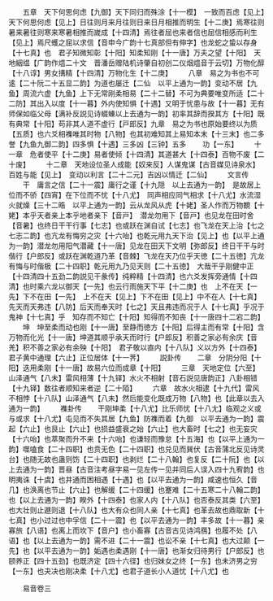 <!-- { "loadSidebar": true } -->
　　五章　天下何思何虑【九御】天下同归而殊涂【十一模】　一致而百虑【见上】天下何思何虑【见上】日往则月来月往则日来日月相推而明生【十二庚】焉寒往则暑来暑往则寒来寒暑相推而嵗成【十四清】焉往者屈也来者信也屈信相感而利生【见上】焉尺蠖之屈以求信【音申今广韵十七真部但有伸字】也龙蛇之蛰以存身【十七真】也　君子知微知彰【十阳】知柔知刚【十一唐】万夫之望【十阳】　天地絪缊【广韵作煴二十文　晋潘岳赠陆机诗肇自初创二仪烟煴音于云切】万物化醇【十八谆】男女搆精【十四清】万物化生【十二庚】
　　八章　易之为书也不可逺【二十阮二十五显二韵】为道也屡迁【二仙　以平上通为一韵】变动不居【九鱼】周流六虚【九鱼】上下无常刚柔相易【二十二替】不可为典要唯变所适【二十二防】其出入以度【十一暮】外内使知惧【十遇】又明于忧患与故【十一暮】无有师保如临父母【满补反説见诗蝃蝀以上去通为一韵】初率其辞而揆其方【十阳】既有典常【十阳】苟非其人道不虚行【戸郎反】九章　易之为书也原始要终以为质【五质】也六爻相襍唯其时物【八物】也其初难知其上易知本末【十三末】也二多誉【九鱼九御二韵】四多惧【十遇】三多凶【三钟】五多
　　功【一东】
　　十一章　危者使平【十二庚】易者使倾【十四清】其道甚大【十四泰】百物不废【二十废】
　　十二章　天地设位圣人成能【奴来反】人谋鬼谋【古音媒见诗泉水】百姓与能【见上】　变动以利言【二十二元】吉凶以情迁【二仙】
　　文言传
　　干　庸言之信【二十一震】庸行之谨【十九隠　以上去通为一韵】　是故居上位而不骄【四宵】在下位而不忧【十八尤】　同声相应同气相求【十八尤】水流湿火就燥【三十二晧　以平上通为一韵】云从龙风从虎【十姥】圣人作而万物覩【十姥】本乎天者亲上本乎地者亲下【音戸】　潜龙勿用下【音戸】也见龙在田时舍【音暑】也终日干干行事【七志】也或跃在渊自试【七志】也飞龙在天上治【七之七志二韵】也亢龙有悔穷之灾【十六咍】也乾元用九天下治【见上】也【以平上通为一韵】潜龙勿用阳气潜藏【十一唐】见龙在田天下文明【弥郎反】终日干干与时偕行【户郎反】或跃在渊乾道乃革【音棘】飞龙在天乃位乎天徳【二十五徳】亢龙有悔与时偕极【二十四职】乾元用九乃见天则【二十五徳】　大哉干乎刚健中正【十四清四十五劲二韵説见干彖传】纯粹精【十四清】也六爻发挥旁通情【十四清】也时乘六龙以御天【一先】也云行雨施天下平【十二庚】也　上不在天【一先】下不在田【一先】　上不在天【见上】下不在田【见上】中不在人【十七真】　先天而天弗违【八防】后天而奉天时【七之】天且弗违而况于人【十七真】乎况于鬼神【十七真】乎　知存而不知亡【十阳】知得而不知丧【十一唐四十二宕二韵】
　　坤　坤至柔而动也刚【十一唐】至静而徳方【十阳】后得主而有常【十阳】含万物而化光【十一唐】坤道其顺乎承天而时行【户郎反】积善之家必有余庆【音羌】积不善之家必有余殃【十阳】　君子敬以直内【十八队】义以方外【十四泰】　君子黄中通理【六止】正位居体【十一荠】
　　説卦传
　　二章　分阴分阳【十阳】迭用柔刚【十一唐】故易六位而成章【十阳】
　　三章　天地定位【六至】山泽通气【八未】雷风相薄【十九铎】水火不相射【音石説见唐韵正】八卦相错【十九铎】数往者顺知来者逆【二十陌】
　　六章　故水火相逮【十九代】雷风不相悖【十八队】山泽通气【八未】然后能变化既成万物【八物】也【此章以去入通为一韵】
　　襍卦传
　　干刚坤柔【十八尤】比乐师忧【十八尢】临观之义或与或求【十八尤】屯见而不失其居【九鱼】防襍而着【九御　以平去通为一韵】震起【六止】也艮止【六止】也损益盛衰之始【六止】也大畜时【七之】也无妄灾【十六咍】也萃聚而升不来【十六咍】也谦轻而豫怠【十五海】也【以平上通为一韵】噬嗑食【二十四职】也贲无色【二十四职】也兑见而巽伏【古音蒲北反见诗灵台】也随无故也蛊则饬【二十四职】也剥烂【二十八翰】也复反【二十阮】也【以上去通为一韵】晋昼【古音注考昼字易一见左传一见并同后人误入四十九宥韵】也明夷诛【十虞】也井通而困相遇【十遇】也【以平去通为一韵】咸速也恒久【音几】也涣离也节止【六止】也解缓【二十四缓】也蹇难【二十五寒二十八翰二韵】也【以上去通为一韵】睽外【十四泰】也家人内【十八队】也否泰反其类【六至】也大壮则止遯则退【十八队】也大有众也同人亲【十七真】也革去故也鼎取新【十七真】也小过过也中孚信【二十一震】也【以平去通为一韵】丰多故【十一暮】亲寡旅【八语】也离上而坎下【音户】也小畜寡【古音古见诗鸿鴈】也履不处【八语】也【以上去通为一韵】需不进【二十一震】也讼不亲【十七真】也大过颠【一先】也【以平去通为一韵】姤遇也柔遇刚【十一唐】也渐女归待男行【户郎反】也颐养正【四十五劲】也既济定【四十六径】也归妹女之终【一东】也未济男之穷【一东】也夬决也刚决柔【十八尤】也君子道长小人道忧【十八尤】也












　　易音卷三
